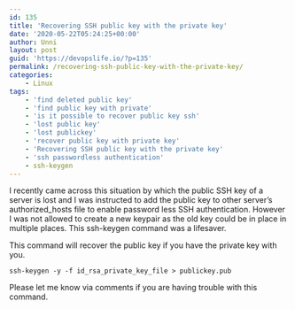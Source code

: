 ```yaml
---
id: 135
title: 'Recovering SSH public key with the private key'
date: '2020-05-22T05:24:25+00:00'
author: Unni
layout: post
guid: 'https://devopslife.io/?p=135'
permalink: /recovering-ssh-public-key-with-the-private-key/
categories:
    - Linux
tags:
    - 'find deleted public key'
    - 'find public key with private'
    - 'is it possible to recover public key ssh'
    - 'lost public key'
    - 'lost publickey'
    - 'recover public key with private key'
    - 'Recovering SSH public key with the private key'
    - 'ssh passwordless authentication'
    - ssh-keygen
---
```


I recently came across this situation by which the public SSH key of a server is lost and I was instructed to add the public key to other server’s authorized\_hosts file to enable password less SSH authentication. However I was not allowed to create a new keypair as the old key could be in place in multiple places. This ssh-keygen command was a lifesaver.

This command will recover the public key if you have the private key with you.

`ssh-keygen -y -f id_rsa_private_key_file > publickey.pub`

Please let me know via comments if you are having trouble with this command.